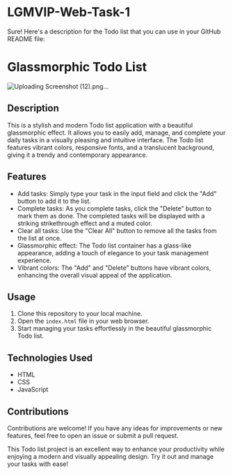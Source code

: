 # LGMVIP-Web-Task-1
Sure! Here's a description for the Todo list that you can use in your GitHub README file:

# Glassmorphic Todo List

![Uploading Screenshot (12).png…]()

## Description

This is a stylish and modern Todo list application with a beautiful glassmorphic effect. It allows you to easily add, manage, and complete your daily tasks in a visually pleasing and intuitive interface. The Todo list features vibrant colors, responsive fonts, and a translucent background, giving it a trendy and contemporary appearance.

## Features

- Add tasks: Simply type your task in the input field and click the "Add" button to add it to the list.
- Complete tasks: As you complete tasks, click the "Delete" button to mark them as done. The completed tasks will be displayed with a striking strikethrough effect and a muted color.
- Clear all tasks: Use the "Clear All" button to remove all the tasks from the list at once.
- Glassmorphic effect: The Todo list container has a glass-like appearance, adding a touch of elegance to your task management experience.
- Vibrant colors: The "Add" and "Delete" buttons have vibrant colors, enhancing the overall visual appeal of the application.

## Usage

1. Clone this repository to your local machine.
2. Open the `index.html` file in your web browser.
3. Start managing your tasks effortlessly in the beautiful glassmorphic Todo list.

## Technologies Used

- HTML
- CSS
- JavaScript

## Contributions

Contributions are welcome! If you have any ideas for improvements or new features, feel free to open an issue or submit a pull request.



This Todo list project is an excellent way to enhance your productivity while enjoying a modern and visually appealing design. Try it out and manage your tasks with ease!
